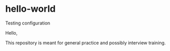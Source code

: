 # hello-world
Testing configuration


Hello,

This repository is meant for general practice and possibly interview training.
